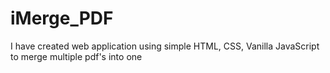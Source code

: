 # iMerge_PDF
I have created web application using simple HTML, CSS, Vanilla JavaScript to merge multiple pdf's into one
